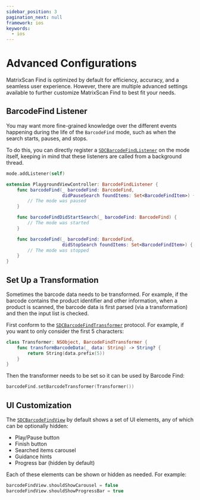```yaml
---
sidebar_position: 3
pagination_next: null
framework: ios
keywords:
  - ios
---
```


# Advanced Configurations

MatrixScan Find is optimized by default for efficiency, accuracy, and a seamless user experience. However, there are multiple advanced settings available to further customize MatrixScan Find to best fit your needs.

## BarcodeFind Listener

You may want more fine-grained knowledge over the different events happening during the life of the `BarcodeFind` mode, such as when the search starts, pauses, and stops.

To do this, you can directly register a [`SDCBarcodeFindListener`](https://docs.scandit.com/6.28/data-capture-sdk/ios/barcode-capture/api/barcode-find-listener.html#interface-scandit.datacapture.barcode.find.IBarcodeFindListener) on the mode itself, keeping in mind that these listeners are called from a background thread.

```swift
mode.addListener(self)

extension PlaygroundViewController: BarcodeFindListener {
    func barcodeFind(_ barcodeFind: BarcodeFind,
                     didPauseSearch foundItems: Set<BarcodeFindItem>) {
        // The mode was paused
    }

    func barcodeFindDidStartSearch(_ barcodeFind: BarcodeFind) {
        // The mode was started
    }

    func barcodeFind(_ barcodeFind: BarcodeFind,
                     didStopSearch foundItems: Set<BarcodeFindItem>) {
        // The mode was stopped
    }
}
```

## Set Up a Transformation

Sometimes the barcode data needs to be transformed. For example, if the barcode contains the product identifier and other information, when a product is scanned, the barcode data is first parsed (via a transformation) and then the input list is checked.

First conform to the [`SDCBarcodeFindTransformer`](https://docs.scandit.com/6.28/data-capture-sdk/ios/barcode-capture/api/barcode-find-transformer.html#interface-scandit.datacapture.barcode.find.IBarcodeFindTransformer) protocol. For example, if you want to only consider the first 5 characters:

```swift
class Transformer: NSObject, BarcodeFindTransformer {
    func transformBarcodeData(_ data: String) -> String? {
        return String(data.prefix(5))
    }
}
```

Then the transformer needs to be set so it can be used by Barcode Find:

```swift
barcodeFind.setBarcodeTransformer(Transformer())
```

## UI Customization

The [`SDCBarcodeFindView`](https://docs.scandit.com/6.28/data-capture-sdk/ios/barcode-capture/api/ui/barcode-find-view.html#class-scandit.datacapture.barcode.find.ui.BarcodeFindView) by default shows a set of UI elements, any of which can be optionally hidden:

- Play/Pause button
- Finish button
- Searched items carousel
- Guidance hints
- Progress bar (hidden by default)

Each of these elements can be shown or hidden as needed. For example:

```swift
barcodeFindView.shouldShowCarousel = false
barcodeFindView.shouldShowProgressBar = true
```
